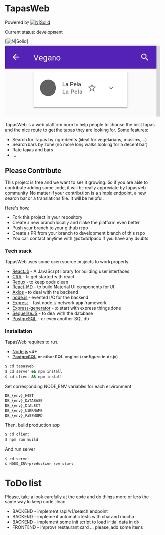 # TapasWeb

Powered by [![N|Solid](https://dtodo1paco.github.io/cv/build/static/media/favicon.dd4465b0.ico)](https://dtodo1paco.github.io/cv/)

Current status: development

[![N|Solid](https://github.com/dtodo1paco/tapasweb/)]
![status|20190607](https://github.com/dtodo1paco/tapasweb/raw/master/screenshots/20190607.png)

TapasWeb is a web platform born to help people to choose the best tapas and the nice route to get the tapas they are looking for. Some features:

  - Search for Tapas by ingredients (ideal for vegetarians, muslims,...)
  - Search bars by zone (no more long walks looking for a decent bar)
  - Rate tapas and bars
  - ... 

## Please Contribute

  This project is free and we want to see it growing. So if you are able to contribute adding some code, it will be really appreciate by tapasweb community. No matter if your contribution is a simple endpoint, a new search bar or a translations file. It will be helpful.


Here's how:
  - Fork this project in your repository
  - Create a new branch locally and make the platform even better
  - Push your branch to your github repo
  - Create a PR from your branch to development branch of this repo
  - You can contact anytime with @dtodo1paco if you have any doubts

### Tech stack

TapasWeb uses some open source projects to work properly:

* [ReactJS](https://reactjs.org/) - A JavaScript library for building user interfaces
* [CRA](https://github.com/facebook/create-react-app) - to get started with react
* [Redux](https://redux.js.org/) - to keep code clean
* [React-MD](https://react-md.mlaursen.com/) - to build Material UI components for UI
* [Axios](https://github.com/axios/axios) - to deal with the backend
* [node.js](https://nodejs.org/) - evented I/O for the backend
* [Express](https://expressjs.com/) - fast node.js network app framework
* [Express-generator](https://expressjs.com/en/starter/generator.html) - to start with express things done
* [SequelizeJS](https://sequelize.readthedocs.io/en/v3/) - to deal with the database
* [PostgreSQL](https://www.postgresql.org/) - or even another SQL db

### Installation

TapasWeb requires to run.
* [Node.js](https://nodejs.org/) v4+ 
* [PostgreSQL](https://www.postgresql.org/) or other SQL engine (configure in db.js)

```sh
$ cd tapasweb
$ cd server && npm install
$ cd client && npm install
```
Set corresponding NODE_ENV variables for each environment
```
DB_{env}_HOST
DB_{env}_DATABASE
DB_{env}_DIALECT
DB_{env}_USERNAME
DB_{env}_PASSWORD
```
Then, build production app
```sh
$ cd client
$ npm run build
```
And run server
```
$ cd server
$ NODE_ENV=production npm start
```
# ToDo list
Please, take a look carefully at the code and do things more or less the same way to keep code clean
- BACKEND - implement /api/v1/search endpoint 
- BACKEND - implement automatic tests with chai and mocha
- BACKEND - implement some init script to load initial data in db
- FRONTEND - improve restaurant card
... please, add some items
